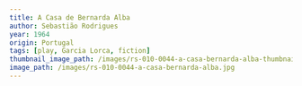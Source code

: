 ```yaml
---
title: A Casa de Bernarda Alba
author: Sebastião Rodrigues
year: 1964
origin: Portugal
tags: [play, Garcia Lorca, fiction]
thumbnail_image_path: /images/rs-010-0044-a-casa-bernarda-alba-thumbnail.jpg
image_path: /images/rs-010-0044-a-casa-bernarda-alba.jpg
---
```


